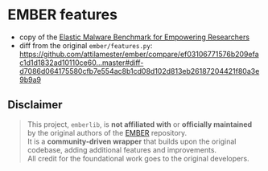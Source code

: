 # EMBER features

* copy of the [Elastic Malware Benchmark for Empowering Researchers](https://github.com/elastic/ember/blob/master/ember/features.py)
* diff from the original `ember/features.py`:
https://github.com/attilamester/ember/compare/ef03106771576b209efac1d1d1832ad10110ce60...master#diff-d7086d064175580cfb7e554ac8b1cd08d102d813eb26187204421f80a3e9b9a9

## Disclaimer
> This project, `emberlib`, is **not affiliated with** or **officially maintained** by the original authors of the [EMBER](https://github.com/elastic/ember) repository.  
It is a **community-driven wrapper** that builds upon the original codebase, adding additional features and improvements.  
All credit for the foundational work goes to the original developers.

